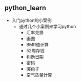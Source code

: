 ## python_learn
- 入门python的小案例
  - 通过几个小案例来学习python
    - 汇率兑换
    - 画图
    - BMR值计算
    - 52周存钱
    - 判断日期
    - 密码
    - 掷色子
    - 空气质量计算
